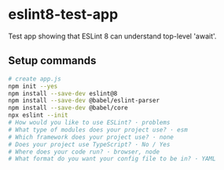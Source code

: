 # eslint8-test-app

Test app showing that ESLint 8 can understand top-level 'await'.

## Setup commands

```sh
# create app.js
npm init --yes
npm install --save-dev eslint@8
npm install --save-dev @babel/eslint-parser
npm install --save-dev @babel/core
npx eslint --init
# How would you like to use ESLint? · problems
# What type of modules does your project use? · esm
# Which framework does your project use? · none
# Does your project use TypeScript? · No / Yes
# Where does your code run? · browser, node
# What format do you want your config file to be in? · YAML
```
